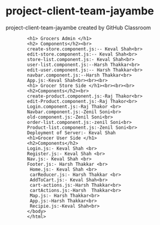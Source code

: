 # project-client-team-jayambe
project-client-team-jayambe created by GitHub Classroom
  <body>	      
                        
            <h1> Grocers Admin </h1>	            
            <h2> Components</h2><br>	            
            create-store.component.js:-- Keval Shah<br>	            
            edit-store.component.js:-- Keval Shah<br>	            
            store-list.component.js:- Keval Shah<br>	            
            user-list.component.js:--Harsh Thakkar<br>	            
            edit-user.component.js:-- Harsh Thakkar<br>	            
            navbar.component.js:--Harsh Thakkar<br>	            
            App.js:-Keval Shah<br><br><br>	            
            <h1> Grocer Store Side </h1><br><br><br>	            
            <h2>Components</h2><br>	            
            create-product.component.js:-Raj Thakor<br>	            
            edit-Product.component.js:-Raj Thakor<br>	            
            Login.component.js:-Raj Thakor <br>	            
            Navbar.component.js:-Zenil Soni<br>	            
            old-component.js:-Zenil Soni<br>	            
            order-list.component.js:-zenil Soni<br>	            
            Product-list.component.js:-Zenil Soni<br>  	              	            
            Deployment of Server:- Keval Shah
            <h1>Grocer User Side </h1>
            <h2>Components</h2>
            Login.js:- Keval Shah <br>
            Register.js:- Keval Shah <br>
            Nav.js:- Keval Shah <br>
            Footer.js:- Harsh Thakkar <br>
             Home.js:- Keval Shah <br>
             carReducer.js:- Harsh Thakkar <br>
             AddToCart.js:- Keval Shah<br>
             cart-actions.js:-Harsh Thakkar<br>
             cartActions.js:-Harsh  Thakkar<br>
             Map.js:- Harsh Thakkar<br>
             App.js:-Harsh Thakkar<br>
             Recipie.js:-Keval Shah<br>
            </body>	            
            </html>


